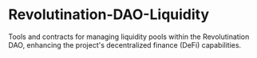 # Revolutination-DAO-Liquidity
Tools and contracts for managing liquidity pools within the Revolutination DAO, enhancing the project's decentralized finance (DeFi) capabilities.
